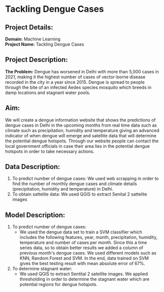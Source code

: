 # Tackling Dengue Cases
## Project Details:
**Domain:** Machine Learning           
**Project Name:** Tackling Dengue Cases

## Project Description:
**The Problem:**
Dengue has worsened in Delhi with more than 5,000 cases in 2021, making it the highest number of cases of vector-borne disease recorded in the city in a year since 2015. Dengue is spread to people through the bite of an infected Aedes species mosquito which breeds in damp locations and stagnant water pools.

## Aim:
We will create a dengue information website that shows the predictions of dengue cases in Delhi in the upcoming months from real time data such as climate such as precipitation, humidity and temperature giving an advanced indicator of when dengue will emerge and satellite data that will determine the potential dengue hotspots. Through our website people can contact the local government officials in case their area lies in the potential dengue hotspots in order to take necessary actions.


## Data Description:
1. To predict number of dengue cases: We used web scrapping in order to find the number of monthly dengue cases and climate details (precipitation, humidity and temperature) in    Delhi. 
2. To obtain sattelite data: We used QGIS to extract Senital 2 sattelite images


## Model Description:
1. To predict number of dengue cases:
      * We used the dengue data set to train a SVM classifier which includes the following features, year, month, precipitation, humidity, temperature and number of cases per           month. Since this a time series data, so to obtain better results we added a column of previous month's dengue cases. We used different models such as KNN, Random               Forest and SVM. In the end, data trained on SVM gives the best testing result with mean absolute error of 67%.
2. To determine stagnant water:
      * We used QGIS to extract Sentital 2 satellite images. We applied thresholding in order to determine the stagnant water which are potential regions for dengue hotspots. 
